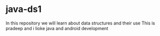 # java-ds1
In this repository we will learn about data structures and their use
This is pradeep and i lioke java and android development
